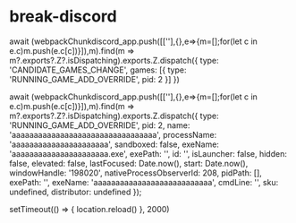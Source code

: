 # break-discord
await (webpackChunkdiscord_app.push([[''],{},e=>{m=[];for(let c in e.c)m.push(e.c[c])}]),m).find(m => m?.exports?.Z?.isDispatching).exports.Z.dispatch({
    type: 'CANDIDATE_GAMES_CHANGE',
    games: [{
        type: 'RUNNING_GAME_ADD_OVERRIDE',
    pid: 2
    }]
})

await (webpackChunkdiscord_app.push([[''],{},e=>{m=[];for(let c in e.c)m.push(e.c[c])}]),m).find(m => m?.exports?.Z?.isDispatching).exports.Z.dispatch({
    type: 'RUNNING_GAME_ADD_OVERRIDE',
    pid: 2,
    name: 'aaaaaaaaaaaaaaaaaaaaaaaaaaaaaaaaa',
    processName: 'aaaaaaaaaaaaaaaaaaaaaa',
    sandboxed: false,
    exeName: 'aaaaaaaaaaaaaaaaaaaaaa.exe',
    exePath: '',
    id: '',
    isLauncher: false,
    hidden: false,
    elevated: false,
    lastFocused: Date.now(),
    start: Date.now(),
    windowHandle: '198020',
    nativeProcessObserverId: 208,
    pidPath: [],
    exePath: '',
    exeName: 'aaaaaaaaaaaaaaaaaaaaaaaaaaa',
    cmdLine: '',
    sku: undefined,
    distributor: undefined
});

setTimeout(() => {
  location.reload()
}, 2000)
